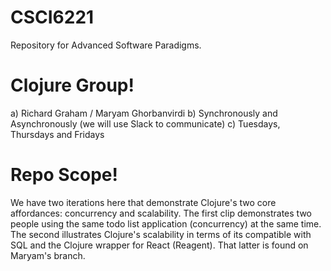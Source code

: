 # CSCI6221
Repository for Advanced Software Paradigms.

# Clojure Group!
a) Richard Graham / Maryam Ghorbanvirdi
b) Synchronously and Asynchronously (we will use Slack to communicate)
c) Tuesdays, Thursdays and Fridays

# Repo Scope!
We have two iterations here that demonstrate Clojure's two core affordances: concurrency and scalability. The first clip demonstrates two people using the same todo list application (concurrency) at the same time. The second illustrates Clojure's scalability in terms of its compatible with SQL and the Clojure wrapper for React (Reagent). That latter is found on Maryam's branch.
